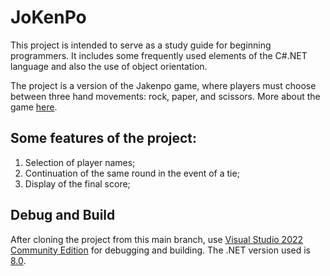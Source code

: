 # JoKenPo

This project is intended to serve as a study guide for beginning programmers.
It includes some frequently used elements of the C#.NET language and also the use of object orientation.

The project is a version of the Jakenpo game, where players must choose between three hand movements: rock, paper, and scissors. More about the game [here](https://en.wikipedia.org/wiki/Rock_paper_scissors).

## Some features of the project:

1. Selection of player names;
2. Continuation of the same round in the event of a tie;
3. Display of the final score;

## Debug and Build

After cloning the project from this main branch, use [Visual Studio 2022 Community Edition](https://visualstudio.microsoft.com/pt-br/vs/community/) for debugging and building.
The .NET version used is [8.0](https://dotnet.microsoft.com/en-us/download/dotnet/8.0).
